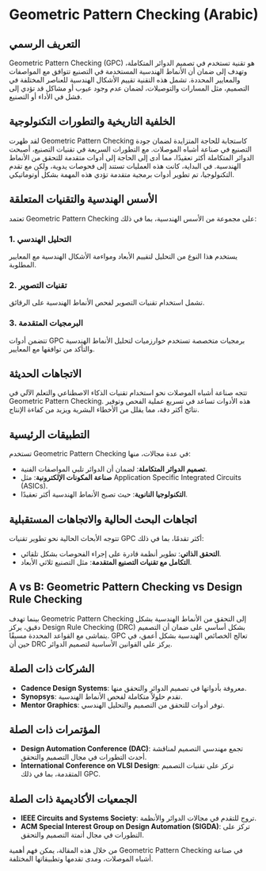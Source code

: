 # Geometric Pattern Checking (Arabic)

## التعريف الرسمي
Geometric Pattern Checking (GPC) هو تقنية تستخدم في تصميم الدوائر المتكاملة، وتهدف إلى ضمان أن الأنماط الهندسية المستخدمة في التصنيع تتوافق مع المواصفات والمعايير المحددة. تشمل هذه التقنية تقييم الأشكال الهندسية للعناصر المختلفة في التصميم، مثل المسارات والتوصيلات، لضمان عدم وجود عيوب أو مشاكل قد تؤدي إلى فشل في الأداء أو التصنيع.

## الخلفية التاريخية والتطورات التكنولوجية
لقد ظهرت Geometric Pattern Checking كاستجابة للحاجة المتزايدة لضمان جودة التصنيع في صناعة أشباه الموصلات. مع التطورات السريعة في تقنيات التصنيع، أصبحت الدوائر المتكاملة أكثر تعقيدًا، مما أدى إلى الحاجة إلى أدوات متقدمة للتحقق من الأنماط الهندسية. في البداية، كانت هذه العمليات تستند إلى فحوصات يدوية، ولكن مع تقدم التكنولوجيا، تم تطوير أدوات برمجية متقدمة تؤدي هذه المهمة بشكل أوتوماتيكي.

## الأسس الهندسية والتقنيات المتعلقة
تعتمد Geometric Pattern Checking على مجموعة من الأسس الهندسية، بما في ذلك:

### 1. التحليل الهندسي
يستخدم هذا النوع من التحليل لتقييم الأبعاد ومواءمة الأشكال الهندسية مع المعايير المطلوبة.

### 2. تقنيات التصوير
تشمل استخدام تقنيات التصوير لفحص الأنماط الهندسية على الرقائق.

### 3. البرمجيات المتقدمة
تتضمن أدوات GPC برمجيات متخصصة تستخدم خوارزميات لتحليل الأنماط الهندسية والتأكد من توافقها مع المعايير.

## الاتجاهات الحديثة
تتجه صناعة أشباه الموصلات نحو استخدام تقنيات الذكاء الاصطناعي والتعلم الآلي في Geometric Pattern Checking. هذه الأدوات تساعد في تسريع عملية الفحص وتوفير نتائج أكثر دقة، مما يقلل من الأخطاء البشرية ويزيد من كفاءة الإنتاج.

## التطبيقات الرئيسية
تستخدم Geometric Pattern Checking في عدة مجالات، منها:

- **تصميم الدوائر المتكاملة**: لضمان أن الدوائر تلبي المواصفات الفنية.
- **صناعة المكونات الإلكترونية**: مثل Application Specific Integrated Circuits (ASICs).
- **التكنولوجيا النانوية**: حيث تصبح الأنماط الهندسية أكثر تعقيدًا.

## اتجاهات البحث الحالية والاتجاهات المستقبلية
تتوجه الأبحاث الحالية نحو تطوير تقنيات GPC أكثر تقدمًا، بما في ذلك:

- **التحقق الذاتي**: تطوير أنظمة قادرة على إجراء الفحوصات بشكل تلقائي.
- **التكامل مع تقنيات التصنيع المتقدمة**: مثل التصنيع ثلاثي الأبعاد.

## A vs B: Geometric Pattern Checking vs Design Rule Checking
بينما تهدف Geometric Pattern Checking إلى التحقق من الأنماط الهندسية بشكل دقيق، يركز Design Rule Checking (DRC) بشكل أساسي على ضمان أن التصميم يتماشى مع القواعد المحددة مسبقًا. GPC تعالج الخصائص الهندسية بشكل أعمق، في حين أن DRC يركز على القوانين الأساسية لتصميم الدوائر.

## الشركات ذات الصلة
- **Cadence Design Systems**: معروفة بأدواتها في تصميم الدوائر والتحقق منها.
- **Synopsys**: تقدم حلولاً متكاملة لفحص الأنماط الهندسية.
- **Mentor Graphics**: توفر أدوات للتحقق من التصميم والتحليل الهندسي.

## المؤتمرات ذات الصلة
- **Design Automation Conference (DAC)**: تجمع مهندسي التصميم لمناقشة أحدث التطورات في مجال التصميم والتحقق.
- **International Conference on VLSI Design**: تركز على تقنيات التصميم المتقدمة، بما في ذلك GPC.

## الجمعيات الأكاديمية ذات الصلة
- **IEEE Circuits and Systems Society**: تروج للتقدم في مجالات الدوائر والأنظمة.
- **ACM Special Interest Group on Design Automation (SIGDA)**: تركز على التطورات في مجال أتمتة التصميم والتحقق.

من خلال هذه المقالة، يمكن فهم أهمية Geometric Pattern Checking في صناعة أشباه الموصلات، ومدى تقدمها وتطبيقاتها المختلفة.
